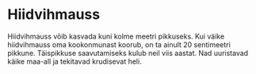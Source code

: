 # Hiidvihmauss

Hiidvihmauss võib kasvada kuni kolme meetri pikkuseks. Kui väike hiidvihmauss
oma kookonmunast koorub, on ta ainult 20 sentimeetri pikkune. Täispikkuse
saavutamiseks kulub neil viis aastat. Nad uuristavad käike maa-all ja tekitavad
krudisevat heli.
